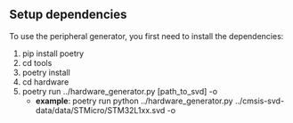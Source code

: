 ## Setup dependencies

To use the peripheral generator, you first need to install the dependencies:

1. pip install poetry
1. cd tools
1. poetry install
1. cd hardware
1. poetry run ../hardware_generator.py [path_to_svd] -o
   - **example**: poetry run python ../hardware_generator.py ../cmsis-svd-data/data/STMicro/STM32L1xx.svd -o
